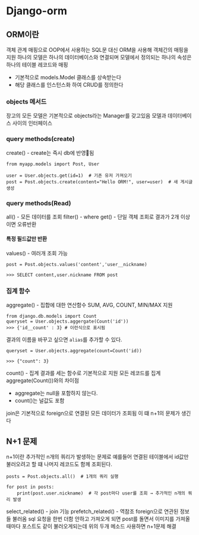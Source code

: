 # Django-orm
## ORM이란 
객체 관계 매핑으로 OOP에서 사용하는 SQL문 대신 ORM을 사용해 객체간의 매핑을 지원
하나의 모델은 하나의 데이터베이스와 연결되며 모델에서 정의되는 하나의 속성은 하나의 테이블 레코드와 매핑

- 기본적으로 models.Model 클래스를 상속받는다
- 해당 클래스를 인스턴스화 하여 CRUD를 정의한다

### objects 메서드
장고의 모든 모델은 기본적으로 objects라는 Manager를 갖고있음
모델과 데이터베이스 사이의 인터페이스

### query methods(create)
create() -  create는 즉시 db에 반영됨
```django
from myapp.models import Post, User

user = User.objects.get(id=1)  # 기존 유저 가져오기
post = Post.objects.create(content="Hello ORM!", user=user)  # 새 게시글 생성

```

### query methods(Read)
all() -  모든 데이터를 조회 
filter() - where 
get() - 단일 객체 조회로 결과가 2개 이상이면 오류반환

#### 특정 필드값만 반환
values() - 여러개 조회 가능 
```django
post = Post.objects.values('content','user__nickname)

>>> SELECT content,user.nickname FROM post
```

###	집계 함수 
aggregate() - 집합에 대한 연산함수 SUM, AVG, COUNT, MIN/MAX 지원
```django
from django.db.models import Count
queryset = User.objects.aggergate(Count('id'))
>>> {'id__count' : 3} # 이런식으로 표시됨 
```
 결과의 이름을 바꾸고 싶으면 `alias`를 추가할 수 있다.
```django
queryset = User.objects.aggregate(count=Count('id))

>>> {"count": 3}
```

count() - 집계 결과를 세는 함수로 기본적으로 지원  모든 레코드를 집계
aggregate(Count())와의 차이점
- aggregate는 null을 포함하지 않는다. 
- count()는 널값도 포함




join은 기본적으로 foreign으로 연결된 모든 데이터가 조회됨 
이 떄 n+1의 문제가 생긴다

## N+1 문제
n+1이란 추가적인 n개의 쿼리가 발생하는 문제로 
예를들어 연결된 테이블에서 id값만 불러오려고 할 떄 나머지 레코드도 함께 조회된다.
```django
posts = Post.objects.all()  # 1개의 쿼리 실행

for post in posts:
    print(post.user.nickname)  # 각 post마다 user를 조회 → 추가적인 n개의 쿼리 발생

```

select_related() - join 기능
prefetch_related() - 역참조 foreign으로 연관된 정보들 불러옴 sql 요청을 한번 더함 
안하고 가져오게 되면 post를 돌면서 이미지를 가져올 때마다 포스트도 같이 불러오게되는데 위의 두개 메소드 사용하면 n+1문제 해결 